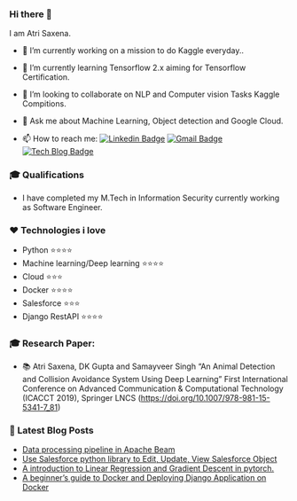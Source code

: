 ### Hi there 👋
I am Atri Saxena.


- 🔭 I’m currently working on a mission to do Kaggle everyday..

- 🌱 I’m currently learning Tensorflow 2.x aiming for Tensorflow Certification.

- 👯 I’m looking to collaborate on NLP and Computer vision Tasks Kaggle Compitions.

- 💬 Ask me about Machine Learning, Object detection and Google Cloud.

- 📫 How to reach me: [![Linkedin Badge](https://img.shields.io/badge/-LinkedIn-blue?style=flat-square&logo=Linkedin&logoColor=white&link=https://www.linkedin.com/in/atrisaxena/)](https://www.linkedin.com/in/atrisaxena/)
[![Gmail Badge](https://img.shields.io/badge/-Gmail-d14836?style=flat-square&logo=Gmail&logoColor=white&link=mailto:atrisaxena2@gmail.com)](mailto:atrisaxena2@gmail.com)
[![Tech Blog Badge](http://img.shields.io/badge/-Tech%20blog-black?style=flat-square&logo=github&link=https://atrisaxena.github.io/)](https://atrisaxena.github.io/) 


### 🎓 Qualifications
  - I have completed my M.Tech in Information Security currently working as Software Engineer.
  
### :heart: Technologies i love

  - Python :star::star::star::star:
  - Machine learning/Deep learning :star::star::star::star:
  - Cloud :star::star::star:
  - Docker :star::star::star::star:
  - Salesforce :star::star::star:
  - Django RestAPI :star::star::star::star:

### 🎓 Research Paper: 

  - :books: Atri Saxena, DK Gupta and Samayveer Singh “An Animal Detection and
Collision Avoidance System Using Deep Learning” First International Conference on Advanced Communication & Computational Technology (ICACCT 2019), Springer LNCS (https://doi.org/10.1007/978-981-15-5341-7_81)



### 📕 Latest Blog Posts
<!-- BLOG-POST-LIST:START -->
- [Data processing pipeline in Apache Beam](https://atrisaxena.github.io/tutorials/apache-beam/)
- [Use Salesforce python library to Edit, Update, View Salesforce Object](https://atrisaxena.github.io/tutorial/saleforce-python-object/)
- [A introduction to Linear Regression and Gradient Descent in pytorch.](https://atrisaxena.github.io/tutorial/Linear_regression-Gradient_descent/)
- [A beginner’s guide to Docker and Deploying Django Application on Docker](https://atrisaxena.github.io/projects/docker-basic-django-application-deployment/)
<!-- BLOG-POST-LIST:END -->
  
